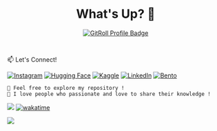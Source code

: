 <div align="center">

# What's Up? 👋

<!--<img align="center" src="https://github.com/microhum/microhum/blob/main/Meme/anonymous-anonymous-bites-back.gif"/>-->

<a href="https://gitroll.io/profile/uHL45fKcg1MPTLZj7PfBL9jf0pgc2" target="_blank"><img src="https://gitroll.io/api/badges/profiles/v1/uHL45fKcg1MPTLZj7PfBL9jf0pgc2?theme=light" alt="GitRoll Profile Badge"/></a>

<!-- Connect -->
<div align="left">
  <div style="padding-top: 30px;">📫 Let's Connect!</div>


<div>
    
  [![Instagram](https://img.shields.io/badge/Instagram-FF0069.svg?style=for-the-badge&logo=Instagram&logoColor=white)](https://www.instagram.com/pianfff)
  [![Hugging Face](https://img.shields.io/badge/Hugging%20Face-FFD21E.svg?style=for-the-badge&logo=Hugging-Face&logoColor=black)](https://huggingface.co/microhum/)
  [![Kaggle](https://img.shields.io/badge/Kaggle-20BEFF.svg?style=for-the-badge&logo=Kaggle&logoColor=white)](https://www.kaggle.com/microhum/)
  [![LinkedIn](https://img.shields.io/badge/Linkedin-004088.svg?style=for-the-badge&logo=Linkedin&logoColor=white)](https://www.linkedin.com/in/gunteed/)
  [![Bento](https://img.shields.io/badge/Bento-768CFF.svg?style=for-the-badge&logo=Bento&logoColor=white)](https://bento.me/microhum)
  </div>
</div>
</div>

    👀 Feel free to explore my repository !
    💬 I love people who passionate and love to share their knowledge !
    
![](https://komarev.com/ghpvc/?username=microhum)
[![wakatime](https://wakatime.com/badge/user/8aef446c-e74d-4a10-9f3e-7d0f2815bd51.svg)](https://wakatime.com/@8aef446c-e74d-4a10-9f3e-7d0f2815bd51)
<!-- For Tracking -->
![](https://hit.yhype.me/github/profile?account_id=116241698)
